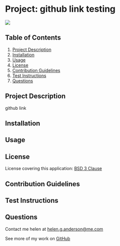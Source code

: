 # Project: github link testing


[![](https://img.shields.io/badge/License-BSD%203%20Clause-brightgreen)](https://opensource.org/licenses/BSD-3-Clause)


## Table of Contents
1. [Project Description](#project-description)
2. [Installation](#installation)
3. [Usage](#usage)
4. [License](#license)
5. [Contribution Guidelines](#contribution-guidelines)
6. [Test Instructions](#test-instructions)
7. [Questions](#questions)

## Project Description 
github link

## Installation


## Usage


## License
License covering this application: [BSD 3 Clause](https://opensource.org/licenses/BSD-3-Clause)

## Contribution Guidelines

  
## Test Instructions


## Questions 
Contact me helen at helen.g.anderson@me.com

See more of my work on [GitHub](https://github.com/grace-anderson)

  